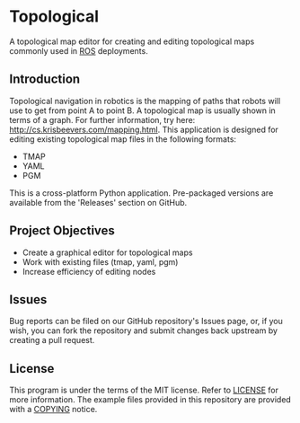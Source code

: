 # Topological
A topological map editor for creating and editing topological maps commonly used in [ROS](https://www.ros.org/) deployments. 

## Introduction
Topological navigation in robotics is the mapping of paths that robots will use to get from point A to point B. A topological 
map is usually shown in terms of a graph. For further information, try here: http://cs.krisbeevers.com/mapping.html. 
This application is designed for editing existing topological map files in the following formats:

 * TMAP
 * YAML
 * PGM
 
 This is a cross-platform Python application. Pre-packaged versions are available from the 'Releases' section on GitHub.

## Project Objectives
 * Create a graphical editor for topological maps
 * Work with existing files (tmap, yaml, pgm)
 * Increase efficiency of editing nodes

## Issues
Bug reports can be filed on our GitHub repository's Issues page, or, if you wish, you can fork the repository and submit changes back upstream by creating a pull request. 
 
## License
This program is under the terms of the MIT license. Refer to [LICENSE](LICENSE) for more information.
The example files provided in this repository are provided with a [COPYING](example/riseholme/COPYING) notice. 
